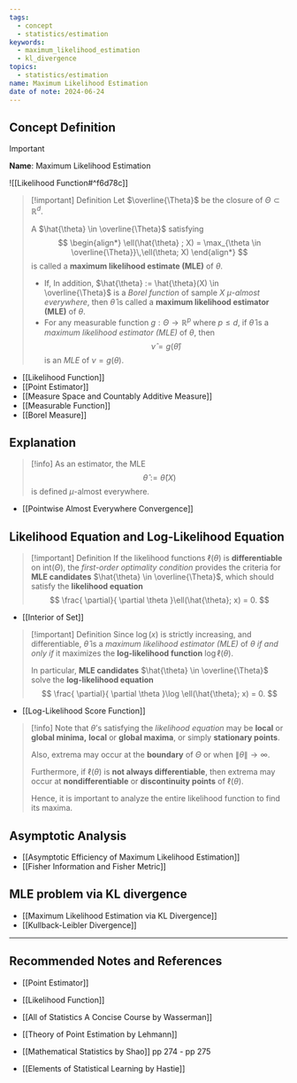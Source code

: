 ```yaml
---
tags:
  - concept
  - statistics/estimation
keywords:
  - maximum_likelihood_estimation
  - kl_divergence
topics:
  - statistics/estimation
name: Maximum Likelihood Estimation
date of note: 2024-06-24
---
```


## Concept Definition

>[!important]
>**Name**: Maximum Likelihood Estimation

![[Likelihood Function#^f6d78c]]

>[!important] Definition
>Let $\overline{\Theta}$ be the closure of $\Theta \subset \mathbb{R}^{d}$. 
>
>A $\hat{\theta} \in \overline{\Theta}$ satisfying 
>$$
>\begin{align*}
>\ell(\hat{\theta} ; X) = \max_{\theta \in \overline{\Theta}}\,\ell(\theta; X)
>\end{align*}
>$$
>is called a **maximum likelihood estimate (MLE)** of $\theta$. 
>
>- If, In addition,  $\hat{\theta} := \hat{\theta}(X)  \in \overline{\Theta}$ is a *Borel function* of sample $X$  *$\mu$-almost everywhere*, then $\hat{\theta}$ is called a **maximum likelihood estimator (MLE)** of $\theta$. 
>- For any measurable function $g: \Theta \to \mathbb{R}^{p}$ where $p \le d$, if $\hat{\theta}$ is a *maximum likelihood estimator (MLE)* of $\theta$, then $$\hat{\nu} = g(\hat{\theta})$$ is an *MLE* of $\nu = g(\theta).$

- [[Likelihood Function]]
- [[Point Estimator]]
- [[Measure Space and Countably Additive Measure]]
- [[Measurable Function]]
- [[Borel Measure]]

## Explanation

>[!info]
>As an estimator, the MLE $$\hat{\theta} := \hat{\theta}(X)$$ is defined $\mu$-almost everywhere.

- [[Pointwise Almost Everywhere Convergence]]

## Likelihood Equation and Log-Likelihood Equation

>[!important] Definition
>If the likelihood functions  $\ell(\theta)$ is **differentiable** on  $\text{int}(\Theta)$, the *first-order optimality condition* provides the criteria for **MLE candidates** $\hat{\theta} \in \overline{\Theta}$, which should satisfy the **likelihood equation**
>$$
>\frac{ \partial}{ \partial \theta }\ell(\hat{\theta}; x) = 0.  
>$$

- [[Interior of Set]]

>[!important] Definition
>Since $\log(x)$ is strictly increasing, and differentiable, $\hat{\theta}$ is a *maximum likelihood estimator (MLE)* of $\theta$ *if and only if* it maximizes the **log-likelihood function** $\log \ell(\theta)$. 
>
>In particular, **MLE candidates** $\hat{\theta} \in \overline{\Theta}$ solve the **log-likelihood equation**
>$$
>\frac{ \partial}{ \partial \theta }\log \ell(\hat{\theta}; x) = 0.  
>$$

- [[Log-Likelihood Score Function]]


>[!info]
>Note that $\theta$’s satisfying the *likelihood equation* may be **local** or **global minima,** **local** or **global maxima**, or simply **stationary points**. 
>
>Also, extrema may occur at the **boundary** of $\Theta$ or when $\lVert \theta \rVert \to \infty$. 
>
>Furthermore, if $\ell(\theta)$ is **not always differentiable**, then extrema may occur at **nondifferentiable** or **discontinuity points** of $\ell(\theta)$. 
>
>Hence, it is important to analyze the entire likelihood function to find its maxima.

## Asymptotic Analysis

- [[Asymptotic Efficiency of Maximum Likelihood Estimation]]
- [[Fisher Information and Fisher Metric]]


## MLE problem via KL divergence

- [[Maximum Likelihood Estimation via KL Divergence]]
- [[Kullback-Leibler Divergence]]







-----------
##  Recommended Notes and References


- [[Point Estimator]]
- [[Likelihood Function]]




- [[All of Statistics A Concise Course by Wasserman]]
- [[Theory of Point Estimation by Lehmann]]
- [[Mathematical Statistics by Shao]] pp 274 - pp 275
- [[Elements of Statistical Learning by Hastie]]
